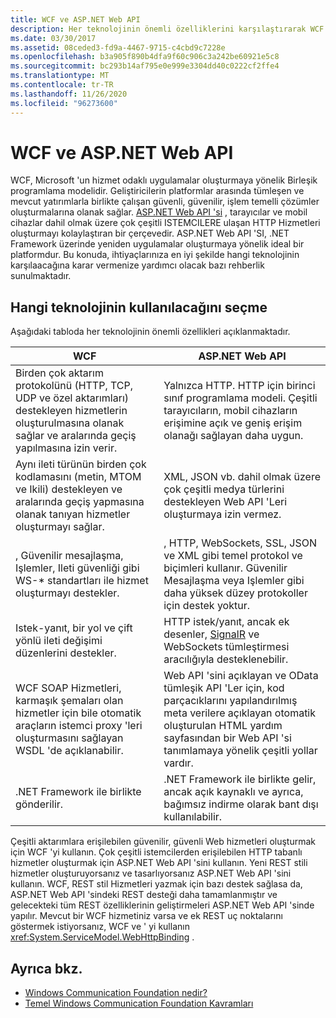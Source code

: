 ```yaml
---
title: WCF ve ASP.NET Web API
description: Her teknolojinin önemli özelliklerini karşılaştırarak WCF veya ASP.NET Web API 'sinin gereksinimlerinize daha uygun olup olmadığını öğrenin.
ms.date: 03/30/2017
ms.assetid: 08ceded3-fd9a-4467-9715-c4cbd9c7228e
ms.openlocfilehash: b3a905f890b4dfa9f60c906c3a242be60921e5c8
ms.sourcegitcommit: bc293b14af795e0e999e3304dd40c0222cf2ffe4
ms.translationtype: MT
ms.contentlocale: tr-TR
ms.lasthandoff: 11/26/2020
ms.locfileid: "96273600"
---
```

# <a name="wcf-and-aspnet-web-api"></a>WCF ve ASP.NET Web API

WCF, Microsoft 'un hizmet odaklı uygulamalar oluşturmaya yönelik Birleşik programlama modelidir. Geliştiricilerin platformlar arasında tümleşen ve mevcut yatırımlarla birlikte çalışan güvenli, güvenilir, işlem temelli çözümler oluşturmalarına olanak sağlar. [ASP.NET Web API 'si](https://www.asp.net/web-api) , tarayıcılar ve mobil cihazlar dahil olmak üzere çok çeşitli ISTEMCILERE ulaşan HTTP Hizmetleri oluşturmayı kolaylaştıran bir çerçevedir. ASP.NET Web API 'SI, .NET Framework üzerinde yeniden uygulamalar oluşturmaya yönelik ideal bir platformdur. Bu konuda, ihtiyaçlarınıza en iyi şekilde hangi teknolojinin karşılaacağına karar vermenize yardımcı olacak bazı rehberlik sunulmaktadır.  
  
## <a name="choosing-which-technology-to-use"></a>Hangi teknolojinin kullanılacağını seçme  

 Aşağıdaki tabloda her teknolojinin önemli özellikleri açıklanmaktadır.  
  
|WCF|ASP.NET Web API|  
|---------|---------------------|  
|Birden çok aktarım protokolünü (HTTP, TCP, UDP ve özel aktarımları) destekleyen hizmetlerin oluşturulmasına olanak sağlar ve aralarında geçiş yapılmasına izin verir.|Yalnızca HTTP. HTTP için birinci sınıf programlama modeli. Çeşitli tarayıcıların, mobil cihazların erişimine açık ve geniş erişim olanağı sağlayan daha uygun.|  
|Aynı ileti türünün birden çok kodlamasını (metin, MTOM ve Ikili) destekleyen ve aralarında geçiş yapmasına olanak tanıyan hizmetler oluşturmayı sağlar.|XML, JSON vb. dahil olmak üzere çok çeşitli medya türlerini destekleyen Web API 'Leri oluşturmaya izin vermez.|  
|, Güvenilir mesajlaşma, Işlemler, Ileti güvenliği gibi WS-* standartları ile hizmet oluşturmayı destekler.|, HTTP, WebSockets, SSL, JSON ve XML gibi temel protokol ve biçimleri kullanır. Güvenilir Mesajlaşma veya Işlemler gibi daha yüksek düzey protokoller için destek yoktur.|  
|Istek-yanıt, bir yol ve çift yönlü ileti değişimi düzenlerini destekler.|HTTP istek/yanıt, ancak ek desenler, [SignalR](https://github.com/SignalR/SignalR) ve WebSockets tümleştirmesi aracılığıyla desteklenebilir.|  
|WCF SOAP Hizmetleri, karmaşık şemaları olan hizmetler için bile otomatik araçların istemci proxy 'leri oluşturmasını sağlayan WSDL 'de açıklanabilir.|Web API 'sini açıklayan ve OData tümleşik API 'Ler için, kod parçacıklarını yapılandırılmış meta verilere açıklayan otomatik oluşturulan HTML yardım sayfasından bir Web API 'si tanımlamaya yönelik çeşitli yollar vardır.|  
|.NET Framework ile birlikte gönderilir.|.NET Framework ile birlikte gelir, ancak açık kaynaklı ve ayrıca, bağımsız indirme olarak bant dışı kullanılabilir.|  
  
 Çeşitli aktarımlara erişilebilen güvenilir, güvenli Web hizmetleri oluşturmak için WCF 'yi kullanın. Çok çeşitli istemcilerden erişilebilen HTTP tabanlı hizmetler oluşturmak için ASP.NET Web API 'sini kullanın. Yeni REST stili hizmetler oluşturuyorsanız ve tasarlıyorsanız ASP.NET Web API 'sini kullanın. WCF, REST stil Hizmetleri yazmak için bazı destek sağlasa da, ASP.NET Web API 'sindeki REST desteği daha tamamlanmıştır ve gelecekteki tüm REST özelliklerinin geliştirmeleri ASP.NET Web API 'sinde yapılır. Mevcut bir WCF hizmetiniz varsa ve ek REST uç noktalarını göstermek istiyorsanız, WCF ve ' yi kullanın <xref:System.ServiceModel.WebHttpBinding> .  
  
## <a name="see-also"></a>Ayrıca bkz.

- [Windows Communication Foundation nedir?](whats-wcf.md)
- [Temel Windows Communication Foundation Kavramları](fundamental-concepts.md)
